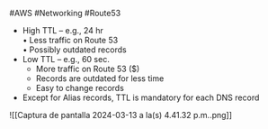 #AWS #Networking #Route53 

- High TTL – e.g., 24 hr  
    • Less traffic on Route 53  
    • Possibly outdated records
- Low TTL – e.g., 60 sec.
    - More traffic on Route 53 ($)
    - Records are outdated for less time
    - Easy to change records
- Except for Alias records, TTL is mandatory for each DNS record

![[Captura de pantalla 2024-03-13 a la(s) 4.41.32 p.m..png]]
